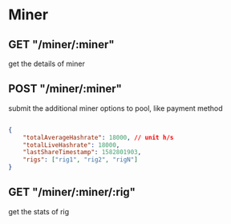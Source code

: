 # Miner

## GET "/miner/:miner"

get the details of miner

## POST "/miner/:miner"

submit the additional miner options to pool, like payment method

```json

{
    "totalAverageHashrate": 18000, // unit h/s
    "totalLiveHashrate": 18000,
    "lastShareTimestamp": 1582801903,
    "rigs": ["rig1", "rig2", "rigN"]
}

```

## GET "/miner/:miner/:rig"

get the stats of rig

